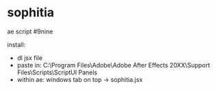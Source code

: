 # sophitia

ae script #9nine

install:
- dl jsx file 
- paste in: C:\Program Files\Adobe\Adobe After Effects 20XX\Support Files\Scripts\ScriptUI Panels
- within ae: windows tab on top -> sophitia.jsx
